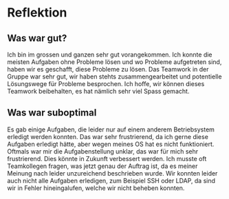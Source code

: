 # Reflektion #

## Was war gut? ##
Ich bin im grossen und ganzen sehr gut vorangekommen. Ich konnte die meisten Aufgaben ohne Probleme lösen und wo Probleme aufgetreten sind, haben wir es geschafft, diese Probleme zu lösen.
Das Teamwork in der Gruppe war sehr gut, wir haben stehts zusammengearbeitet und potentielle Lösungswege für Probleme besprochen.
Ich hoffe, wir können dieses Teamwork beibehalten, es hat nämlich sehr viel Spass gemacht.

## Was war suboptimal ##

  Es gab einige Aufgaben, die leider nur auf einem anderem Betriebsystem erledigt werden konnten. Das war sehr frustrierend, da ich gerne diese Aufgaben erledigt hätte, aber wegen meines OS hat es nicht funktioniert.
  Oftmals war mir die Aufgabenstellung unklar, das war für mich sehr frustrierend. Dies könnte in Zukunft verbessert werden. Ich musste oft Teamkollegen fragen, was jetzt genau der Auftrag ist, da es meiner Meinung nach leider unzureichend beschrieben wurde.
Wir konnten leider auch nicht alle Aufgaben erledigen, zum Beispiel SSH oder LDAP, da sind wir in Fehler hineingalufen, welche wir nicht beheben konnten.
